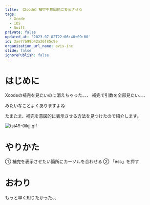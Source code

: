 ```yaml
---
title: 【Xcode】補完を意図的に表示させる
tags:
  - Xcode
  - iOS
  - Swift
private: false
updated_at: '2023-07-02T22:06:40+09:00'
id: 2ae77b99b42a26f85c9e
organization_url_name: avis-inc
slide: false
ignorePublish: false
---
```

# はじめに
Xcodeの補完を見たいのに消えちゃった、、、
補完で引数を全部見たい、、、

みたいなことよくありますよね

たまたま、補完を意図的に表示させる方法を見つけたので紹介します。

![tst49-0ikjj.gif](https://qiita-image-store.s3.ap-northeast-1.amazonaws.com/0/1745371/32aa2435-487e-228f-3b37-f33b8c78b3d0.gif)

# やりかた
① 補完を表示させたい箇所にカーソルを合わせる
② 「esc」を押す

# おわり
もっと早く知りたかった、、
